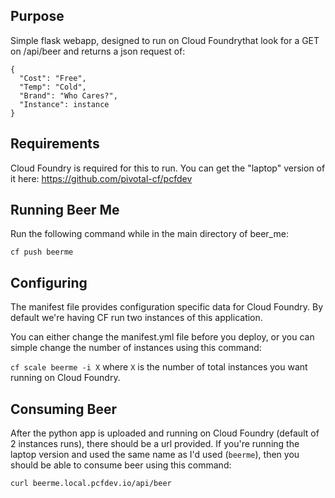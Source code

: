 ## Purpose

Simple flask webapp, designed to run on Cloud Foundrythat look for a GET on /api/beer and returns a json request of:

```
{
  "Cost": "Free",
  "Temp": "Cold",
  "Brand": "Who Cares?",
  "Instance": instance
}
```

## Requirements

Cloud Foundry is required for this to run. You can get the "laptop" version of it here: https://github.com/pivotal-cf/pcfdev

## Running Beer Me

Run the following command while in the main directory of beer_me:

`cf push beerme`

## Configuring

The manifest file provides configuration specific data for Cloud Foundry. By default we're having CF run two instances of this application.

You can either change the manifest.yml file before you deploy, or you can simple change the number of instances using this command:

`cf scale beerme -i X` where `X` is the number of total instances you want running on Cloud Foundry.

## Consuming Beer

After the python app is uploaded and running on Cloud Foundry (default of 2 instances runs), there should be a url provided. If you're running the laptop version and used the same name as I'd used (`beerme`), then you should be able to consume beer using this command:

`curl beerme.local.pcfdev.io/api/beer`

